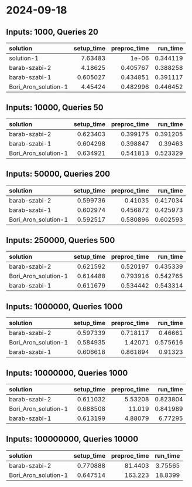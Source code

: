 # 2024-09-18

## Inputs: 1000, Queries 20

| solution             |   setup_time |   preproc_time |   run_time |
|:---------------------|-------------:|---------------:|-----------:|
| solution-1           |     7.63483  |       1e-06    |   0.344119 |
| barab-szabi-2        |     4.18625  |       0.405767 |   0.388258 |
| barab-szabi-1        |     0.605027 |       0.434851 |   0.391117 |
| Bori_Aron_solution-1 |     4.45424  |       0.482996 |   0.446452 |

## Inputs: 10000, Queries 50

| solution             |   setup_time |   preproc_time |   run_time |
|:---------------------|-------------:|---------------:|-----------:|
| barab-szabi-2        |     0.623403 |       0.399175 |   0.391205 |
| barab-szabi-1        |     0.604298 |       0.398847 |   0.39463  |
| Bori_Aron_solution-1 |     0.634921 |       0.541813 |   0.523329 |

## Inputs: 50000, Queries 200

| solution             |   setup_time |   preproc_time |   run_time |
|:---------------------|-------------:|---------------:|-----------:|
| barab-szabi-2        |     0.599736 |       0.41035  |   0.417034 |
| barab-szabi-1        |     0.602974 |       0.456872 |   0.425973 |
| Bori_Aron_solution-1 |     0.592517 |       0.580896 |   0.602593 |

## Inputs: 250000, Queries 500

| solution             |   setup_time |   preproc_time |   run_time |
|:---------------------|-------------:|---------------:|-----------:|
| barab-szabi-2        |     0.621592 |       0.520197 |   0.435339 |
| Bori_Aron_solution-1 |     0.614488 |       0.793916 |   0.542765 |
| barab-szabi-1        |     0.611679 |       0.534442 |   0.543314 |

## Inputs: 1000000, Queries 1000

| solution             |   setup_time |   preproc_time |   run_time |
|:---------------------|-------------:|---------------:|-----------:|
| barab-szabi-2        |     0.597339 |       0.718117 |   0.46661  |
| Bori_Aron_solution-1 |     0.584935 |       1.42071  |   0.575616 |
| barab-szabi-1        |     0.606618 |       0.861894 |   0.91323  |

## Inputs: 10000000, Queries 1000

| solution             |   setup_time |   preproc_time |   run_time |
|:---------------------|-------------:|---------------:|-----------:|
| barab-szabi-2        |     0.611032 |        5.53208 |   0.823804 |
| Bori_Aron_solution-1 |     0.688508 |       11.019   |   0.841989 |
| barab-szabi-1        |     0.613199 |        4.88079 |   6.77295  |

## Inputs: 100000000, Queries 10000

| solution             |   setup_time |   preproc_time |   run_time |
|:---------------------|-------------:|---------------:|-----------:|
| barab-szabi-2        |     0.770888 |        81.4403 |    3.75565 |
| Bori_Aron_solution-1 |     0.647514 |       163.223  |   18.8399  |